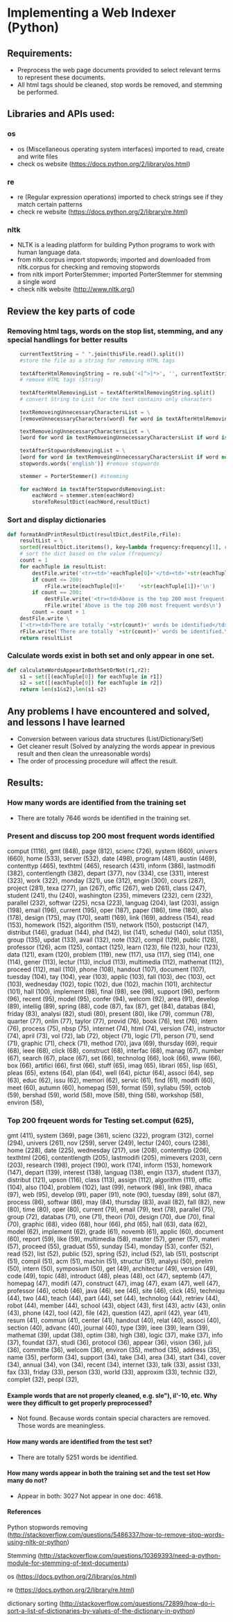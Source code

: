 # Implementing a Web Indexer (Python)

## Requirements:
 * Preprocess the web page documents provided to select relevant terms to represent these documents.   
 * All html tags should be cleaned, stop words be removed, and stemming be performed. 

## Libraries and APIs used:

### os
* os (Miscellaneous operating system interfaces) imported to read, create and write files 
* check os website (https://docs.python.org/2/library/os.html)

### re
* re (Regular expression operations) imported to check strings see if they match certain patterns
* check re website (https://docs.python.org/2/library/re.html)

### nltk
* NLTK is a leading platform for building Python programs to work with human language data.
* from nltk.corpus import stopwords; imported and downloaded from nltk.corpus for checking and removing stopwords
* from nltk import PorterStemmer; imported PorterStemmer for stemming a single word
* check nltk website (http://www.nltk.org/)

## Review the key parts of code

### Removing html tags, words on the stop list, stemming, and any special handlings for better results
```python
    currentTextString = " ".join(thisFile.read().split())
    #store the file as a string for removing HTML tags
        
    textAfterHtmlRemovingString = re.sub('<[^>]*>', '', currentTextString) 
    # remove HTML tags (String)
        
    textAfterHtmlRemovingList = textAfterHtmlRemovingString.split() 
    # convert String to List for the text contains only characters
        
    textRemoveingUnnecessaryCharactersList = \
    [removeUnnecessaryCharacters(word) for word in textAfterHtmlRemovingList ] 

    textRemoveingUnnecessaryCharactersList = \
    [word for word in textRemoveingUnnecessaryCharactersList if word is not None]
    
    textAfterStopwordsRemovingList = \
    [word for word in textRemoveingUnnecessaryCharactersList if word not in \
    stopwords.words('english')] #remove stopwords

    stemmer = PorterStemmer() #stemming
        
    for eachWord in textAfterStopwordsRemovingList:
        eachWord = stemmer.stem(eachWord)
        storeToResultDict(eachWord,resultDict)
```
### Sort and display dictionaries
```python
def formatAndPrintResultDict(resultDict,destFile,rFile):
    resultList = \
    sorted(resultDict.iteritems(), key=lambda frequency:frequency[1], reverse = True) 
    # sort the dict based on the value (frequency)
    count = 1    
    for eachTuple in resultList:
        destFile.write('<tr><td>'+eachTuple[0]+'</td><td>'+str(eachTuple[1])+'</td></tr>')
        if count <= 200:
            rFile.write(eachTuple[0]+'    '+str(eachTuple[1])+'\n')
        if count == 200:
            destFile.write('<tr><td>Above is the top 200 most frequent words</td></tr>')
            rFile.write('Above is the top 200 most frequent words\n')
        count = count + 1
    destFile.write \
    ('<tr><td>There are totally '+str(count)+' words be identified</td></tr>')
    rFile.write('There are totally '+str(count)+' words be identified.\n')
    return resultList
```
### Calculate words exist in both set and only appear in one set. 
```python
def calculateWordsAppearInBothSetOrNot(r1,r2):
    s1 = set([(eachTuple[0]) for eachTuple in r1])
    s2 = set([(eachTuple[0]) for eachTuple in r2])
    return len(s1&s2),len(s1-s2)
```
## Any problems I have encountered and solved, and lessons I have learned
* Conversion between various data structures (List/Dictionary/Set)
* Get cleaner result (Solved by analyzing the words appear in previous result and then clean the unreasonable words)
* The order of processing procedure will affect the result.
## Results:

### How many words are identified from the training set
* There are totally 7646 words be identified in the training set.

### Present and discuss top 200 most frequent words identified
comput    (1116),
gmt    (848),
page    (812),
scienc    (726),
system    (660),
univers    (660),
home    (533),
server    (532),
date    (498),
program    (481),
austin    (469),
contenttyp    (465),
texthtml    (465),
research    (431),
inform    (386),
lastmodifi    (382),
contentlength    (382),
depart    (377),
nov    (334),
cse    (331),
interest    (323),
work    (322),
monday    (321),
use    (312),
engin    (300),
cours    (287),
project    (281),
texa    (277),
jan    (267),
offic    (267),
web    (261),
class    (247),
student    (241),
thu    (240),
washington    (235),
mimevers    (232),
cern    (232),
parallel    (232),
softwar    (225),
ncsa    (223),
languag    (204),
last    (203),
assign    (198),
email    (196),
current    (195),
oper    (187),
paper    (186),
time    (180),
also    (178),
design    (175),
may    (170),
seattl    (169),
link    (169),
address    (154),
read    (153),
homework    (152),
algorithm    (151),
network    (150),
postscript    (147),
distribut    (146),
graduat    (144),
phd    (142),
list    (141),
schedul    (140),
solut    (135),
group    (135),
updat    (133),
avail    (132),
note    (132),
compil    (129),
public    (128),
professor    (126),
acm    (125),
contact    (125),
learn    (123),
file    (123),
hour    (123),
data    (121),
exam    (120),
problem    (119),
new    (117),
usa    (117),
sieg    (114),
one    (114),
gener    (113),
lectur    (113),
includ    (113),
multimedia    (112),
mathemat    (112),
proceed    (112),
mail    (110),
phone    (108),
handout    (107),
document    (107),
tuesday    (104),
tay    (104),
year    (103),
applic    (103),
fall    (103),
dec    (103),
oct    (103),
wednesday    (102),
topic    (102),
due    (102),
machin    (101),
architectur    (101),
hall    (100),
implement    (98),
final    (98),
see    (98),
support    (96),
perform    (96),
recent    (95),
model    (95),
confer    (94),
welcom    (92),
area    (91),
develop    (89),
intellig    (89),
spring    (88),
code    (87),
fax    (87),
get    (84),
databas    (84),
friday    (83),
analysi    (82),
studi    (80),
present    (80),
like    (79),
commun    (78),
quarter    (77),
onlin    (77),
taylor    (77),
provid    (76),
book    (76),
test    (76),
intern    (76),
process    (75),
nbsp    (75),
internet    (74),
html    (74),
version    (74),
instructor    (74),
april    (73),
vol    (72),
lab    (72),
object    (71),
logic    (71),
person    (71),
send    (71),
graphic    (71),
check    (71),
method    (70),
java    (69),
thursday    (69),
requir    (68),
ieee    (68),
click    (68),
construct    (68),
interfac    (68),
manag    (67),
number    (67),
search    (67),
place    (67),
set    (66),
technolog    (66),
look    (66),
www    (66),
box    (66),
artifici    (66),
first    (66),
stuff    (65),
imag    (65),
librari    (65),
lisp    (65),
pleas    (65),
extens    (64),
plan    (64),
well    (64),
pictur    (64),
associ    (64),
sep    (63),
educ    (62),
issu    (62),
memori    (62),
servic    (61),
find    (61),
modifi    (60),
meet    (60),
autumn    (60),
homepag    (59),
format    (59),
syllabu    (59),
octob    (59),
bershad    (59),
world    (58),
move    (58),
thing    (58),
workshop    (58),
environ    (58),

### Top 200 frqeuent words for Testing set.comput    (625),
gmt    (411),
system    (369),
page    (361),
scienc    (322),
program    (312),
cornel    (294),
univers    (261),
nov    (259),
server    (249),
lectur    (240),
cours    (238),
home    (228),
date    (225),
wednesday    (217),
use    (208),
contenttyp    (206),
texthtml    (206),
contentlength    (205),
lastmodifi    (205),
mimevers    (203),
cern    (203),
research    (198),
project    (190),
work    (174),
inform    (153),
homework    (147),
depart    (139),
interest    (138),
languag    (138),
engin    (137),
student    (137),
distribut    (121),
upson    (116),
class    (113),
assign    (112),
algorithm    (111),
offic    (104),
also    (104),
problem    (102),
last    (99),
network    (98),
link    (98),
ithaca    (97),
web    (95),
develop    (91),
paper    (91),
note    (90),
tuesday    (89),
solut    (87),
process    (86),
softwar    (86),
may    (84),
thursday    (83),
avail    (82),
fall    (82),
new    (80),
time    (80),
oper    (80),
current    (79),
email    (79),
text    (78),
parallel    (75),
group    (72),
databas    (71),
one    (71),
theori    (70),
design    (70),
due    (70),
final    (70),
graphic    (68),
video    (68),
hour    (66),
phd    (65),
hall    (63),
data    (62),
model    (62),
implement    (62),
grade    (61),
novemb    (61),
applic    (60),
document    (60),
report    (59),
like    (59),
multimedia    (58),
master    (57),
gener    (57),
materi    (57),
proceed    (55),
graduat    (55),
sunday    (54),
monday    (53),
confer    (52),
read    (52),
list    (52),
public    (52),
spring    (52),
includ    (52),
lab    (51),
postscript    (51),
compil    (51),
acm    (51),
machin    (51),
structur    (51),
analysi    (50),
prelim    (50),
intern    (50),
symposium    (50),
get    (49),
architectur    (49),
version    (49),
code    (49),
topic    (48),
introduct    (48),
pleas    (48),
oct    (47),
septemb    (47),
homepag    (47),
modifi    (47),
construct    (47),
imag    (47),
exam    (47),
well    (47),
professor    (46),
octob    (46),
java    (46),
see    (46),
site    (46),
click    (45),
techniqu    (44),
two    (44),
teach    (44),
part    (44),
set    (44),
technolog    (44),
retriev    (44),
robot    (44),
member    (44),
school    (43),
object    (43),
first    (43),
activ    (43),
onlin    (43),
phone    (42),
tool    (42),
file    (42),
question    (42),
april    (42),
year    (41),
resum    (41),
commun    (41),
center    (41),
handout    (40),
relat    (40),
associ    (40),
section    (40),
advanc    (40),
journal    (40),
type    (39),
ieee    (39),
learn    (39),
mathemat    (39),
updat    (38),
optim    (38),
high    (38),
logic    (37),
make    (37),
info    (37),
foundat    (37),
studi    (36),
protocol    (36),
appear    (36),
vision    (36),
juli    (36),
committe    (36),
welcom    (36),
environ    (35),
method    (35),
address    (35),
name    (35),
perform    (34),
support    (34),
take    (34),
area    (34),
start    (34),
cover    (34),
annual    (34),
von    (34),
recent    (34),
internet    (33),
talk    (33),
assist    (33),
fax    (33),
friday    (33),
person    (33),
world    (33),
approxim    (33),
technic    (32),
complet    (32),
peopl    (32),


#### Example words that are not properly cleaned, e.g. sle"), il'-10, etc. Why were they difficult to get properly preprocessed? 
* Not found. Because words contain special characters are removed. Those words are meaningless.

#### How many words are identified from the test set?
* There are totally 5251 words be identified.

#### How many words appear in both the training set and the test set How many do not? 
* Appear in both: 3027 Not appear in one doc: 4618.


#### References
Python stopwords removing 
(http://stackoverflow.com/questions/5486337/how-to-remove-stop-words-using-nltk-or-python)

Stemming
(http://stackoverflow.com/questions/10369393/need-a-python-module-for-stemming-of-text-documents)

os
(https://docs.python.org/2/library/os.html)

re
(https://docs.python.org/2/library/re.html)

dictionary sorting
(http://stackoverflow.com/questions/72899/how-do-i-sort-a-list-of-dictionaries-by-values-of-the-dictionary-in-python)
